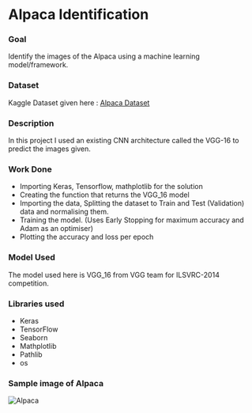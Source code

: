 # Alpaca Identification

### Goal
Identify the images of the Alpaca using a machine learning model/framework.

### Dataset
Kaggle Dataset given here : [Alpaca Dataset](https://www.kaggle.com/datasets/sid4sal/alpaca-dataset-small)

### Description
In this project I used an existing CNN architecture called the VGG-16 to predict the images given.

### Work Done
* Importing Keras, Tensorflow, mathplotlib for the solution
* Creating the function that returns the VGG_16 model
* Importing the data, Splitting the dataset to Train and Test (Validation) data and normalising them.
* Training the model. (Uses Early Stopping for maximum accuracy and Adam as an optimiser)
* Plotting the accuracy and loss per epoch

### Model Used
The model used here is VGG_16 from VGG team for ILSVRC-2014 competition.

### Libraries used
* Keras
* TensorFlow
* Seaborn
* Mathplotlib
* Pathlib
* os

### Sample image of Alpaca
![Alpaca](relative/path/Dataset/Alpaca/1242ba953cd74e4b.jpg)



